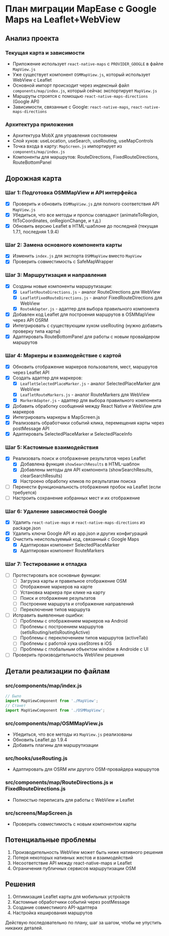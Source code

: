# План миграции MapEase с Google Maps на Leaflet+WebView

## Анализ проекта

### Текущая карта и зависимости
- Приложение использует `react-native-maps` с `PROVIDER_GOOGLE` в файле `MapView.js`
- Уже существует компонент `OSMMapView.js`, который использует WebView с Leaflet
- Основной импорт происходит через индексный файл `components/map/index.js`, который сейчас экспортирует `MapView.js`
- Маршруты строятся с помощью `react-native-maps-directions` (Google API)
- Зависимости, связанные с Google: `react-native-maps`, `react-native-maps-directions`

### Архитектура приложения
- Архитектура MobX для управления состоянием
- Слой хуков: useLocation, useSearch, useRouting, useMapControls
- Точка входа в карту: `MapScreen.js` импортирует из `components/map/index.js`
- Компоненты для маршрутов: RouteDirections, FixedRouteDirections, RouteBottomPanel

## Дорожная карта

### Шаг 1: Подготовка OSMMapView и API интерфейса
- [x] Проверить и обновить `OSMMapView.js` для полного соответствия API `MapView.js`
- [x] Убедиться, что все методы и пропсы совпадают (animateToRegion, fitToCoordinates, onRegionChange, и т.д.)
- [x] Обновить версию Leaflet в HTML-шаблоне до последней (текущая 1.7.1, последняя 1.9.4)

### Шаг 2: Замена основного компонента карты
- [x] Изменить `index.js` для экспорта `OSMMapView` вместо `MapView`
- [x] Проверить совместимость с SafeMapWrapper

### Шаг 3: Маршрутизация и направления
- [x] Созданы новые компоненты маршрутизации:
  - [x] `LeafletRouteDirections.js` - аналог RouteDirections для WebView
  - [x] `LeafletFixedRouteDirections.js` - аналог FixedRouteDirections для WebView
  - [x] `RouteAdapter.js` - адаптер для выбора правильного компонента
- [x] Добавлен код Leaflet для построения маршрутов в OSMMapView через API OSRM
- [x] Интегрировать с существующим хуком useRouting (нужно добавить проверку типа карты)
- [x] Адаптировать RouteBottomPanel для работы с новым провайдером маршрутов

### Шаг 4: Маркеры и взаимодействие с картой
- [x] Обновить отображение маркеров пользователя, мест, маршрутов через Leaflet API
- [x] Создать адаптер для маркеров: 
  - [x] `LeafletSelectedPlaceMarker.js` - аналог SelectedPlaceMarker для WebView
  - [x] `LeafletRouteMarkers.js` - аналог RouteMarkers для WebView
  - [x] `MarkerAdapter.js` - адаптер для выбора правильного компонента
- [x] Добавить обработку сообщений между React Native и WebView для маркеров
- [x] Интегрировать маркеры в MapScreen.js
- [x] Реализовать обработчики событий клика, перемещения карты через postMessage API
- [x] Адаптировать SelectedPlaceMarker и SelectedPlaceInfo

### Шаг 5: Кастомные взаимодействия
- [x] Реализовать поиск и отображение результатов через Leaflet
  - [x] Добавлена функция `showSearchResults` в HTML-шаблон
  - [x] Добавлены методы для API компонента (showSearchResults, clearSearchResults)
  - [x] Настроено обработку кликов по результатам поиска
- [ ] Перенести функциональность отображения пробок на Leaflet (если требуется)
- [ ] Настроить сохранение избранных мест и их отображение

### Шаг 6: Удаление зависимостей Google
- [x] Удалить `react-native-maps` и `react-native-maps-directions` из package.json
- [x] Удалить ключи Google API из app.json и других конфигураций
- [x] Очистить неиспользуемый код, связанный с Google Maps
  - [x] Адаптирован компонент SelectedPlaceMarker
  - [x] Адаптирован компонент RouteMarkers

### Шаг 7: Тестирование и отладка
- [ ] Протестировать все основные функции:
  - [ ] Загрузка карты и правильное отображение OSM
  - [ ] Отображение маркеров на карте
  - [ ] Установка маркера при клике на карту
  - [ ] Поиск и отображение результатов
  - [ ] Построение маршрута и отображение направлений
  - [ ] Переключение типов маршрута
- [ ] Исправить выявленные ошибки:
  - [ ] Проблемы с отображением маркеров на Android
  - [ ] Проблемы с построением маршрутов (setIsRouting/setIsRoutingActive)
  - [ ] Проблемы с переключением типов маршрутов (activeTab)
  - [ ] Проблемы с работой хука useStores в iOS
  - [ ] Проблемы с глобальным объектом window в Androidе с UI
- [ ] Проверить производительность WebView решения

## Детали реализации по файлам

### src/components/map/index.js
```js
// Было
import MapViewComponent from './MapView';
// Станет
import MapViewComponent from './OSMMapView';
```

### src/components/map/OSMMapView.js
- Убедиться, что все методы из `MapView.js` реализованы
- Обновить Leaflet до 1.9.4
- Добавить плагины для маршрутизации

### src/hooks/useRouting.js
- Адаптировать для OSRM или другого OSM-провайдера маршрутов

### src/components/map/RouteDirections.js и FixedRouteDirections.js
- Полностью переписать для работы с WebView и Leaflet

### src/screens/MapScreen.js
- Проверить совместимость с новым компонентом карты

## Потенциальные проблемы

1. Производительность WebView может быть ниже нативного решения
2. Потеря некоторых нативных жестов и взаимодействий
3. Несоответствие API между react-native-maps и Leaflet
4. Ограничения публичных сервисов маршрутизации OSM

## Решения

1. Оптимизация Leaflet карты для мобильных устройств
2. Кастомные обработчики событий через postMessage
3. Создание совместимого API-адаптера
4. Настройка кеширования маршрутов

Действую последовательно по плану, шаг за шагом, чтобы не упустить никаких деталей.
